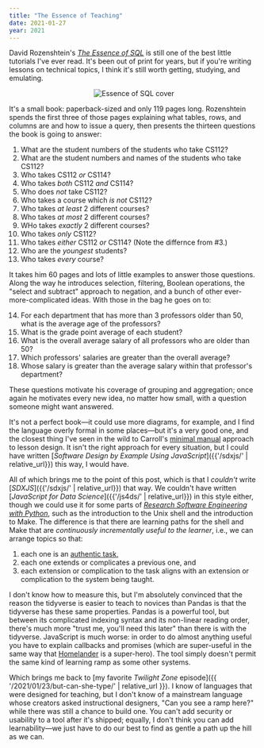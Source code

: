 ```yaml
---
title: "The Essence of Teaching"
date: 2021-01-27
year: 2021
---
```


David Rozenshtein's *[The Essence of SQL](https://www.worldcat.org/title/essence-of-sql-a-guide-to-learning-the-most-sql-in-the-least-amount-of-time/oclc/1024095343)*
is still one of the best little tutorials I've ever read.
It's been out of print for years,
but if you're writing lessons on technical topics,
I think it's still worth getting, studying, and emulating.

<div align="center">
  <img src="{{ '/files/2021/essence-of-sql.jpg' | relative_url }}" alt="Essence of SQL cover" />
</div>

It's a small book:
paperback-sized and only 119 pages long.
Rozenshtein spends the first three of those pages explaining what tables, rows, and columns are
and how to issue a query,
then presents the thirteen questions the book is going to answer:

<ol start="1">
  <li>What are the student numbers of the students who take CS112?</li>
  <li>What are the student numbers and names of the students who take CS112?</li>
  <li>Who takes CS112 <em>or</em> CS114?</li>
  <li>Who takes <em>both</em> CS112 <em>and</em> CS114?</li>
  <li>Who does <em>not</em> take CS112?</li>
  <li>Who takes a course which <em>is not</em> CS112?</li>
  <li>Who takes <em>at least</em> 2 different courses?</li>
  <li>Who takes <em>at most</em> 2 different courses?</li>
  <li>WHo takes <em>exactly</em> 2 different courses?</li>
  <li>Who takes <em>only</em> CS112?</li>
  <li>Who takes <em>either</em> CS112 <em>or</em> CS114? (Note the differnce from #3.)</li>
  <li>Who are the <em>youngest</em> students?</li>
  <li>Who takes <em>every</em> course?</li>
</ol>

It takes him 60 pages and lots of little examples to answer those questions.
Along the way he introduces selection,
filtering,
Boolean operations,
the "select and subtract" approach to negation,
and a bunch of other ever-more-complicated ideas.
With those in the bag he goes on to:

<ol start="14">
  <li>
    For each department that has more than 3 professors older than 50,
    what is the average age of the professors?
  </li>
  <li>What is the grade point average of each student?</li>
  <li>What is the overall average salary of all professors who are older than 50?</li>
  <li>Which professors' salaries are greater than the overall average?</li>
  <li>Whose salary is greater than the average salary within that professor's department?</li>
</ol>

These questions motivate his coverage of grouping and aggregation;
once again he motivates every new idea,
no matter how small,
with a question someone might want answered.

It's not a perfect book—it could use more diagrams, for example,
and I find the language overly formal in some places—but it's a very good one,
and the closest thing I've seen in the wild
to Carroll's [minimal manual](http://teachtogether.tech/en/index.html#s:architecture-load) approach to lesson design.
It isn't the right approach for every situation,
but I could have written [*Software Design by Example Using JavaScript*]({{'/sdxjs/' | relative_url}}) this way,
I would have.

All of which brings me to the point of this post,
which is that I *couldn't* write [*SDXJS*]({{'/sdxjs/' | relative_url}}) that way.
We couldn't have written [*JavaScript for Data Science*]({{'/js4ds/' | relative_url}}) in this style either,
though we could use it for some parts of
*[Research Software Engineering with Python](https://merely-useful.github.io/py-rse/)*,
such as the introduction to the Unix shell and the introduction to Make.
The difference is that there are learning paths for the shell and Make that are
*continuously incrementally useful to the learner*,
i.e.,
we can arrange topics so that:

1.  each one is an [authentic task](http://teachtogether.tech/en/index.html#g:authentic-task), 
2.  each one extends or complicates a previous one, and
3.  each extension or complication to the task aligns with an extension or complication to the system being taught.

I don't know how to measure this,
but I'm absolutely convinced that the reason the tidyverse is easier to teach to novices than Pandas
is that the tidyverse has these same properties.
Pandas is a powerful tool,
but between its complicated indexing syntax
and its non-linear reading order,
there's much more "trust me, you'll need this later"
than there is with the tidyverse.
JavaScript is much worse:
in order to do almost anything useful
you have to explain callbacks and promises
(which are super-useful in the same way that [Homelander](https://the-boys.fandom.com/wiki/Homelander) is a super-hero).
The tool simply doesn't permit the same kind of learning ramp as some other systems.

Which brings me back to [my favorite *Twilight Zone* episode]({{ '/2021/01/23/but-can-she-type/' | relative_url }}).
I know of languages that were designed for teaching,
but I don't know of a mainstream language whose creators asked instructional designers,
"Can you see a ramp here?"
while there was still a chance to build one.
You can't add security or usability to a tool after it's shipped;
equally,
I don't think you can add learnability—we just have to do our best
to find as gentle a path up the hill as we can.
